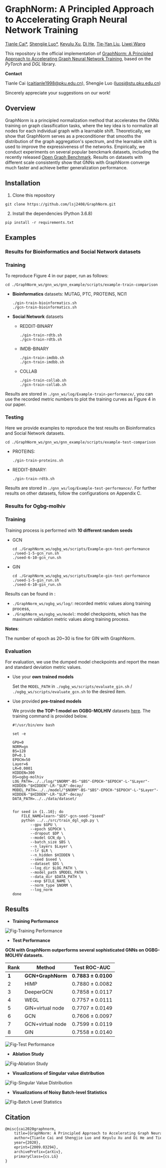 # GraphNorm: A Principled Approach to Accelerating Graph Neural Network Training

[Tianle Cai*](https://tianle.website/), [Shengjie Luo*](https://github.com/lsj2408/), [Keyulu Xu](http://keyulux.com/), [Di He](https://www.microsoft.com/en-us/research/people/dihe/), [Tie-Yan Liu](https://www.microsoft.com/en-us/research/people/tyliu/), [Liwei Wang](http://www.liweiwang-pku.com/)

This repository is the official implementation of [GraphNorm: A Principled Approach to Accelerating Graph Neural Network Training](https://arxiv.org/abs/2009.03294), based on the *PyTorch* and *DGL* library.

**Contact**

Tianle Cai (caitianle1998@pku.edu.cn), Shengjie Luo (luosj@stu.pku.edu.cn)

Sincerely appreciate your suggestions on our work!

## Overview

GraphNorm is a principled normalization method that accelerates the GNNs training on graph classification tasks, where the key idea is to normalize all nodes for each individual graph with a learnable shift. Theoretically, we show that GraphNorm serves as a preconditioner that smooths the distribution of the graph aggregation's spectrum, and the learnable shift is used to improve the expressiveness of the networks. Empirically, we conduct experiments on several popular benckmark datasets, including the recently released [Open Graph Benchmark](https://ogb.stanford.edu/docs/leader_graphprop/). Results on datasets with different scale consistently show that GNNs with GraphNorm converge much faster and achieve better generalization performance.

## Installation

1. Clone this repository

```shell
git clone https://github.com/lsj2408/GraphNorm.git
```

2. Install the dependencies (Python 3.6.8)

```shell
pip install -r requirements.txt
```

## Examples

### Results for Bioinformatics and Social Network datasets

### Training

To reproduce Figure 4 in our paper, run as follows:

```shell
cd ./GraphNorm_ws/gnn_ws/gnn_example/scripts/example-train-comparison
```

- **Bioinformatics** datasets: MUTAG, PTC, PROTEINS, NCI1

  ```shell
  ./gin-train-bioinformatics.sh
  ./gcn-train-bioinformatics.sh
  ```

- **Social Network** datasets

  - REDDIT-BINARY

    ```shell
    ./gin-train-rdtb.sh
    ./gcn-train-rdtb.sh
    ```

  - IMDB-BINARY

    ```shell
    ./gin-train-imdbb.sh
    ./gcn-train-imdbb.sh
    ```

  - COLLAB

    ```shell
    ./gin-train-collab.sh
    ./gcn-train-collab.sh
    ```

Results are stored in `./gnn_ws/log/Example-train-performance/`, you can use the recorded metric numbers to plot the training curves as Figure 4 in our paper.

### Testing

Here we provide examples to reproduce the test results on Bioinformatics and Social Network datasets.

```shell
cd ./GraphNorm_ws/gnn_ws/gnn_example/scripts/example-test-comparison
```

- PROTEINS:

  ```shell
  ./gin-train-proteins.sh
  ```

- REDDIT-BINARY:

  ```shell
  ./gin-train-rdtb.sh
  ```

Results are stored in `./gnn_ws/log/Example-test-performance/`. For further results on other datasets, follow the configurations on Appendix C.

### Results for Ogbg-molhiv

### Training

Training process is performed with **10 different random seeds** 

- GCN

  ```shell
  cd ./GraphNorm_ws/ogbg_ws/scripts/Example-gcn-test-performance
  ./seed-1-5-gcn_run.sh
  ./seed-6-10-gcn_run.sh
  ```

- GIN

  ```shell
  cd ./GraphNorm_ws/ogbg_ws/scripts/Example-gin-test-performance
  ./seed-1-5-gin_run.sh
  ./seed-6-10-gin_run.sh
  ```

Results can be found in :

- `./GraphNorm_ws/ogbg_ws/log/`:  recorded metric values along training process,
- `./GraphNorm_ws/ogbg_ws/model`: model checkpoints, which has the maximum validation metric values along training process.

**Notes**:

The number of epoch as 20~30 is fine for GIN with GraphNorm.

### Evaluation

For evaluation, we use the dumped model checkpoints and report the mean and standard deviation metric values.

- Use your **own trained models**

  Set the `MODEL_PATH` in `./ogbg_ws/scripts/evaluate_gin.sh` / `./ogbg_ws/scripts/evaluate_gcn.sh` to the desired item.

- Use provided **pre-trained models**

  We provide **the TOP-1 model on OGBG-MOLHIV** datasets [here](https://1drv.ms/u/s!AgZyC7AzHtDBbZO5a6g6esOcuoQ?e=qGKkLg). The training command is provided below.

  ```shell
  #!/usr/bin/env bash
  
  set -e
  
  GPU=0
  NORM=gn
  BS=128
  DP=0.1
  EPOCH=50
  Layer=6
  LR=0.0001
  HIDDEN=300
  DS=ogbg-molhiv
  LOG_PATH=../../log/"$NORM"-BS-"$BS"-EPOCH-"$EPOCH"-L-"$Layer"-HIDDEN-"$HIDDEN"-LR-"$LR"-decay/
  MODEL_PATH=../../model/"$NORM"-BS-"$BS"-EPOCH-"$EPOCH"-L-"$Layer"-HIDDEN-"$HIDDEN"-LR-"$LR"-decay/
  DATA_PATH=../../data/dataset/
  
  
  for seed in {1..10}; do
      FILE_NAME=learn-"$DS"-gcn-seed-"$seed"
      python ../../src/train_dgl_ogb.py \
          --gpu $GPU \
          --epoch $EPOCH \
          --dropout $DP \
          --model GCN_dp \
          --batch_size $BS \
          --n_layers $Layer \
          --lr $LR \
          --n_hidden $HIDDEN \
          --seed $seed \
          --dataset $DS \
          --log_dir $LOG_PATH \
          --model_path $MODEL_PATH \
          --data_dir $DATA_PATH \
          --exp $FILE_NAME \
          --norm_type $NORM \
          --log_norm
  done
  
  ```

## Results

- **Training Performance**

![Fig-Training Performance](https://github.com/lsj2408/GraphNorm/blob/master/README.assets/Fig-Training%20Performance.png)

- **Test Performance**

**GCN with GraphNorm outperforms several sophisticated GNNs on OGBG-MOLHIV datasets.**

| Rank  | Method            | Test ROC-AUC          |
| ----- | ----------------- | --------------------- |
| **1** | **GCN+GraphNorm** | **$0.7883\pm0.0100$** |
| 2     | HIMP              | $0.7880\pm0.0082$     |
| 3     | DeeperGCN         | $0.7858\pm0.0117$     |
| 4     | WEGL              | $0.7757\pm0.0111$     |
| 5     | GIN+virtual node  | $0.7707\pm0.0149$     |
| 6     | GCN               | $0.7606\pm0.0097$     |
| 7     | GCN+virtual node  | $0.7599\pm0.0119$     |
| 8     | GIN               | $0.7558\pm0.0140$     |

![Fig-Test Performance](https://github.com/lsj2408/GraphNorm/blob/master/README.assets/Fig-Test%20Performance.png)

- **Ablation Study**

![Fig-Ablation Study](https://github.com/lsj2408/GraphNorm/blob/master/README.assets/Fig-Ablation%20Study.png)

- **Visualizations of Singular value distribution**

![Fig-Singular Value Distribution](https://github.com/lsj2408/GraphNorm/blob/master/README.assets/Fig-Singular%20Value%20Distribution.png)

- **Visualizations of Noisy Batch-level Statistics**

![Fig-Batch Level Statistics](https://github.com/lsj2408/GraphNorm/blob/master/README.assets/Fig-Batch%20Level%20Statistics.png)

## Citation

```latex
@misc{cai2020graphnorm,
    title={GraphNorm: A Principled Approach to Accelerating Graph Neural Network Training},
    author={Tianle Cai and Shengjie Luo and Keyulu Xu and Di He and Tie-yan Liu and Liwei Wang},
    year={2020},
    eprint={2009.03294},
    archivePrefix={arXiv},
    primaryClass={cs.LG}
}
```

